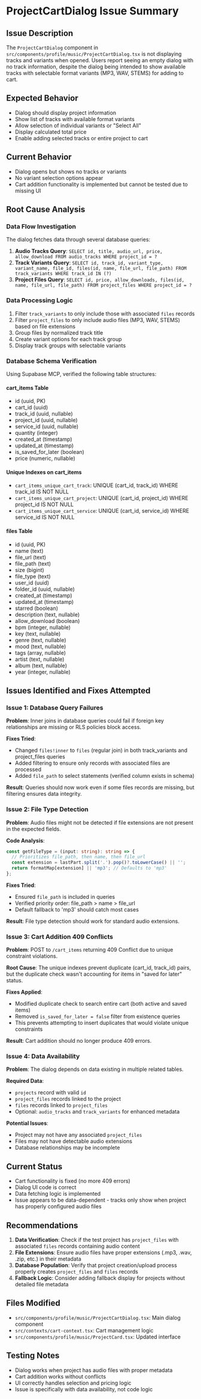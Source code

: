# ProjectCartDialog Issue Summary

## Issue Description
The `ProjectCartDialog` component in `src/components/profile/music/ProjectCartDialog.tsx` is not displaying tracks and variants when opened. Users report seeing an empty dialog with no track information, despite the dialog being intended to show available tracks with selectable format variants (MP3, WAV, STEMS) for adding to cart.

## Expected Behavior
- Dialog should display project information
- Show list of tracks with available format variants
- Allow selection of individual variants or "Select All"
- Display calculated total price
- Enable adding selected tracks or entire project to cart

## Current Behavior
- Dialog opens but shows no tracks or variants
- No variant selection options appear
- Cart addition functionality is implemented but cannot be tested due to missing UI

## Root Cause Analysis

### Data Flow Investigation
The dialog fetches data through several database queries:

1. **Audio Tracks Query**: `SELECT id, title, audio_url, price, allow_download FROM audio_tracks WHERE project_id = ?`
2. **Track Variants Query**: `SELECT id, track_id, variant_type, variant_name, file_id, files(id, name, file_url, file_path) FROM track_variants WHERE track_id IN (?)`
3. **Project Files Query**: `SELECT id, price, allow_downloads, files(id, name, file_url, file_path) FROM project_files WHERE project_id = ?`

### Data Processing Logic
1. Filter `track_variants` to only include those with associated `files` records
2. Filter `project_files` to only include audio files (MP3, WAV, STEMS) based on file extensions
3. Group files by normalized track title
4. Create variant options for each track group
5. Display track groups with selectable variants

### Database Schema Verification
Using Supabase MCP, verified the following table structures:

#### cart_items Table
- id (uuid, PK)
- cart_id (uuid)
- track_id (uuid, nullable)
- project_id (uuid, nullable)
- service_id (uuid, nullable)
- quantity (integer)
- created_at (timestamp)
- updated_at (timestamp)
- is_saved_for_later (boolean)
- price (numeric, nullable)

#### Unique Indexes on cart_items
- `cart_items_unique_cart_track`: UNIQUE (cart_id, track_id) WHERE track_id IS NOT NULL
- `cart_items_unique_cart_project`: UNIQUE (cart_id, project_id) WHERE project_id IS NOT NULL
- `cart_items_unique_cart_service`: UNIQUE (cart_id, service_id) WHERE service_id IS NOT NULL

#### files Table
- id (uuid, PK)
- name (text)
- file_url (text)
- file_path (text)
- size (bigint)
- file_type (text)
- user_id (uuid)
- folder_id (uuid, nullable)
- created_at (timestamp)
- updated_at (timestamp)
- starred (boolean)
- description (text, nullable)
- allow_download (boolean)
- bpm (integer, nullable)
- key (text, nullable)
- genre (text, nullable)
- mood (text, nullable)
- tags (array, nullable)
- artist (text, nullable)
- album (text, nullable)
- year (integer, nullable)

## Issues Identified and Fixes Attempted

### Issue 1: Database Query Failures
**Problem**: Inner joins in database queries could fail if foreign key relationships are missing or RLS policies block access.

**Fixes Tried**:
- Changed `files!inner` to `files` (regular join) in both track_variants and project_files queries
- Added filtering to ensure only records with associated files are processed
- Added `file_path` to select statements (verified column exists in schema)

**Result**: Queries should now work even if some files records are missing, but filtering ensures data integrity.

### Issue 2: File Type Detection
**Problem**: Audio files might not be detected if file extensions are not present in the expected fields.

**Code Analysis**:
```typescript
const getFileType = (input: string): string => {
  // Prioritizes file_path, then name, then file_url
  const extension = lastPart.split('.').pop()?.toLowerCase() || '';
  return formatMap[extension] || 'mp3'; // Defaults to 'mp3'
};
```

**Fixes Tried**:
- Ensured `file_path` is included in queries
- Verified priority order: file_path > name > file_url
- Default fallback to 'mp3' should catch most cases

**Result**: File type detection should work for standard audio extensions.

### Issue 3: Cart Addition 409 Conflicts
**Problem**: POST to `/cart_items` returning 409 Conflict due to unique constraint violations.

**Root Cause**: The unique indexes prevent duplicate (cart_id, track_id) pairs, but the duplicate check wasn't accounting for items in "saved for later" status.

**Fixes Applied**:
- Modified duplicate check to search entire cart (both active and saved items)
- Removed `is_saved_for_later = false` filter from existence queries
- This prevents attempting to insert duplicates that would violate unique constraints

**Result**: Cart addition should no longer produce 409 errors.

### Issue 4: Data Availability
**Problem**: The dialog depends on data existing in multiple related tables.

**Required Data**:
- `projects` record with valid `id`
- `project_files` records linked to the project
- `files` records linked to `project_files`
- Optional: `audio_tracks` and `track_variants` for enhanced metadata

**Potential Issues**:
- Project may not have any associated `project_files`
- Files may not have detectable audio extensions
- Database relationships may be incomplete

## Current Status
- Cart functionality is fixed (no more 409 errors)
- Dialog UI code is correct
- Data fetching logic is implemented
- Issue appears to be data-dependent - tracks only show when project has properly configured audio files

## Recommendations
1. **Data Verification**: Check if the test project has `project_files` with associated `files` records containing audio content
2. **File Extensions**: Ensure audio files have proper extensions (.mp3, .wav, .zip, etc.) in their metadata
3. **Database Population**: Verify that project creation/upload process properly creates `project_files` and `files` records
4. **Fallback Logic**: Consider adding fallback display for projects without detailed file metadata

## Files Modified
- `src/components/profile/music/ProjectCartDialog.tsx`: Main dialog component
- `src/contexts/cart-context.tsx`: Cart management logic
- `src/components/profile/music/ProjectCard.tsx`: Updated interface

## Testing Notes
- Dialog works when project has audio files with proper metadata
- Cart addition works without conflicts
- UI correctly handles selection and pricing logic
- Issue is specifically with data availability, not code logic